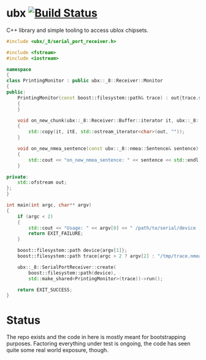 # ubx [![Build Status](https://travis-ci.org/vosst/ubx.svg?branch=master)](https://travis-ci.org/vosst/ubx)
C++ library and simple tooling to access ublox chipsets.

```cpp
#include <ubx/_8/serial_port_receiver.h>

#include <fstream>
#include <iostream>

namespace
{
class PrintingMonitor : public ubx::_8::Receiver::Monitor
{
public:
    PrintingMonitor(const boost::filesystem::path& trace) : out{trace.string().c_str()}
    {
    }

    void on_new_chunk(ubx::_8::Receiver::Buffer::iterator it, ubx::_8::Receiver::Buffer::iterator itE) override
    {
        std::copy(it, itE, std::ostream_iterator<char>(out, ""));
    }

    void on_new_nmea_sentence(const ubx::_8::nmea::Sentence& sentence) override
    {
        std::cout << "on_new_nmea_sentence: " << sentence << std::endl;
    }

private:
    std::ofstream out;
};
}

int main(int argc, char** argv)
{
    if (argc < 2)
    {
        std::cout << "Usage: " << argv[0] << " /path/to/serial/device [/path/to/trace/file]" << std::endl;
        return EXIT_FAILURE;
    }

    boost::filesystem::path device{argv[1]};
    boost::filesystem::path trace{argc > 2 ? argv[2] : "/tmp/trace.nmea"};

    ubx::_8::SerialPortReceiver::create(
        boost::filesystem::path(device),
        std::make_shared<PrintingMonitor>(trace))->run();

    return EXIT_SUCCESS;
}
```

# Status
The repo exists and the code in here is mostly meant for bootstrapping purposes.
Factoring everything under test is ongoing, the code has seen quite some real world
exposure, though.
